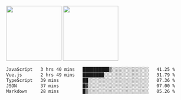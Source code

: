<img src="https://github-readme-stats.vercel.app/api?username=Dream4ever&count_private=true&show_icons=true&theme=tokyonight" height="150" /> <img src="https://github-readme-stats.vercel.app/api/top-langs/?username=Dream4ever&count_private=true&show_icons=true&theme=tokyonight&langs_count=5&layout=compact" height="150" />

<!--START_SECTION:waka-->

```txt
JavaScript   3 hrs 40 mins   ██████████▒░░░░░░░░░░░░░░   41.25 %
Vue.js       2 hrs 49 mins   ████████░░░░░░░░░░░░░░░░░   31.79 %
TypeScript   39 mins         ██░░░░░░░░░░░░░░░░░░░░░░░   07.36 %
JSON         37 mins         █▓░░░░░░░░░░░░░░░░░░░░░░░   07.00 %
Markdown     28 mins         █▒░░░░░░░░░░░░░░░░░░░░░░░   05.26 %
```

<!--END_SECTION:waka-->

